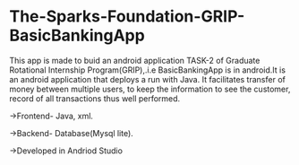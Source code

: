 # The-Sparks-Foundation-GRIP-BasicBankingApp
 This app is made to buid an android application TASK-2 of Graduate Rotational Internship Program(GRIP),.i.e BasicBankingApp is in android.It is an android application that deploys a run with Java. It facilitates transfer of money between multiple users, to keep the information to see the customer, record of all transactions thus well performed. 
 
 ->Frontend- Java, xml. 
 
 ->Backend- Database(Mysql lite). 
 
 ->Developed in Andriod Studio
